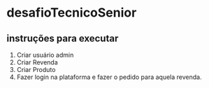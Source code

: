 # desafioTecnicoSenior

## instruções para executar
1. Criar usuário admin
2. Criar Revenda
3. Criar Produto
4. Fazer login na plataforma e fazer o pedido para aquela revenda.